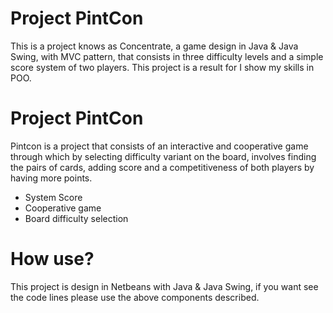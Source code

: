 # Project PintCon
This is a project  knows as Concentrate, a game design in Java & Java Swing, with MVC pattern, that consists in three difficulty levels and a simple score system of two players. This project is a result for I show my skills in POO.

# Project PintCon 

Pintcon is a project that consists of an interactive and cooperative game through which by selecting difficulty variant on the board, involves finding the pairs of cards, adding score and a competitiveness of both players by having more points.

  - System Score
  - Cooperative game
  - Board difficulty selection

# How use?

This project is design in Netbeans with Java & Java Swing, if you want see the code lines please use the above components described.
